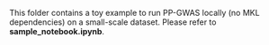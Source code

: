 This folder contains a toy example to run PP-GWAS locally (no MKL dependencies) on a small-scale dataset. Please refer to **sample_notebook.ipynb**.

